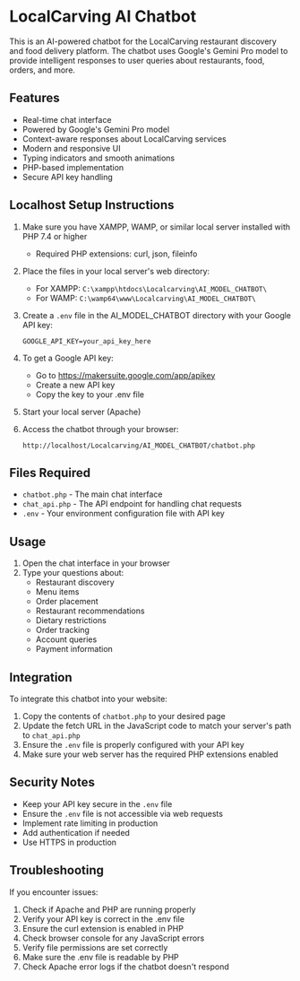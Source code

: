 # LocalCarving AI Chatbot

This is an AI-powered chatbot for the LocalCarving restaurant discovery and food delivery platform. The chatbot uses Google's Gemini Pro model to provide intelligent responses to user queries about restaurants, food, orders, and more.

## Features

- Real-time chat interface
- Powered by Google's Gemini Pro model
- Context-aware responses about LocalCarving services
- Modern and responsive UI
- Typing indicators and smooth animations
- PHP-based implementation
- Secure API key handling

## Localhost Setup Instructions

1. Make sure you have XAMPP, WAMP, or similar local server installed with PHP 7.4 or higher
   - Required PHP extensions: curl, json, fileinfo

2. Place the files in your local server's web directory:
   - For XAMPP: `C:\xampp\htdocs\Localcarving\AI_MODEL_CHATBOT\`
   - For WAMP: `C:\wamp64\www\Localcarving\AI_MODEL_CHATBOT\`

3. Create a `.env` file in the AI_MODEL_CHATBOT directory with your Google API key:
   ```
   GOOGLE_API_KEY=your_api_key_here
   ```

4. To get a Google API key:
   - Go to https://makersuite.google.com/app/apikey
   - Create a new API key
   - Copy the key to your .env file

5. Start your local server (Apache)

6. Access the chatbot through your browser:
   ```
   http://localhost/Localcarving/AI_MODEL_CHATBOT/chatbot.php
   ```

## Files Required

- `chatbot.php` - The main chat interface
- `chat_api.php` - The API endpoint for handling chat requests
- `.env` - Your environment configuration file with API key

## Usage

1. Open the chat interface in your browser
2. Type your questions about:
   - Restaurant discovery
   - Menu items
   - Order placement
   - Restaurant recommendations
   - Dietary restrictions
   - Order tracking
   - Account queries
   - Payment information

## Integration

To integrate this chatbot into your website:

1. Copy the contents of `chatbot.php` to your desired page
2. Update the fetch URL in the JavaScript code to match your server's path to `chat_api.php`
3. Ensure the `.env` file is properly configured with your API key
4. Make sure your web server has the required PHP extensions enabled

## Security Notes

- Keep your API key secure in the `.env` file
- Ensure the `.env` file is not accessible via web requests
- Implement rate limiting in production
- Add authentication if needed
- Use HTTPS in production

## Troubleshooting

If you encounter issues:

1. Check if Apache and PHP are running properly
2. Verify your API key is correct in the .env file
3. Ensure the curl extension is enabled in PHP
4. Check browser console for any JavaScript errors
5. Verify file permissions are set correctly
6. Make sure the .env file is readable by PHP
7. Check Apache error logs if the chatbot doesn't respond 